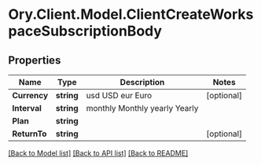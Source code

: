 # Ory.Client.Model.ClientCreateWorkspaceSubscriptionBody

## Properties

Name | Type | Description | Notes
------------ | ------------- | ------------- | -------------
**Currency** | **string** |  usd USD eur Euro | [optional] 
**Interval** | **string** |  monthly Monthly yearly Yearly | 
**Plan** | **string** |  | 
**ReturnTo** | **string** |  | [optional] 

[[Back to Model list]](../README.md#documentation-for-models) [[Back to API list]](../README.md#documentation-for-api-endpoints) [[Back to README]](../README.md)

